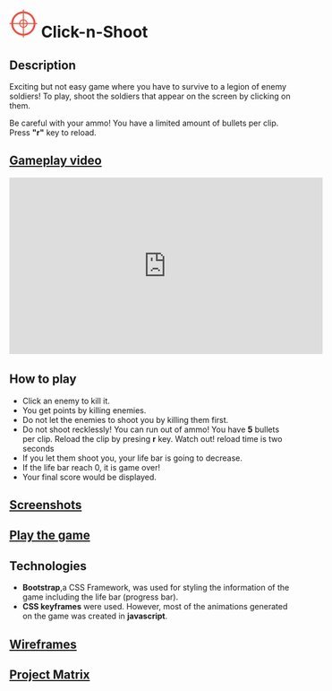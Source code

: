 # ![alt Logo](./assets/cursor.png) Click-n-Shoot

## Description

Exciting but not easy game where you have to survive to a legion of enemy soldiers! To play, shoot the soldiers that appear on the screen by clicking on them.

Be careful with your ammo! You have a limited amount of bullets per clip. Press **"r"** key to reload.

## [Gameplay video](https://youtu.be/g4GzMe9ssKA)

<iframe width="560" height="315" src="https://www.youtube.com/embed/g4GzMe9ssKA" frameborder="0" allow="accelerometer; autoplay; encrypted-media; gyroscope; picture-in-picture" allowfullscreen></iframe>

## How to play

- Click an enemy to kill it.
- You get points by killing enemies.
- Do not let the enemies to shoot you by killing them first.
- Do not shoot recklessly! You can run out of ammo! You have **5** bullets per clip. Reload the clip by presing **r** key. Watch out! reload time is two seconds
- If you let them shoot you, your life bar is going to decrease.
- If the life bar reach 0, it is game over!
- Your final score would be displayed.

## [Screenshots](https://photos.app.goo.gl/BpAqcjVsngLpN2dt5)

## [Play the game](https://bestanly-click-n-shoot.netlify.com/)

## Technologies

- **Bootstrap**,a CSS Framework, was used for styling the information of the game including the life bar (progress bar).
- **CSS keyframes** were used. However, most of the animations generated on the game was created in **javascript**.

## [Wireframes](https://photos.app.goo.gl/SeQ9pXCgDX79174UA)

## [Project Matrix](https://photos.app.goo.gl/skyNRdNvjXApLAv97)
